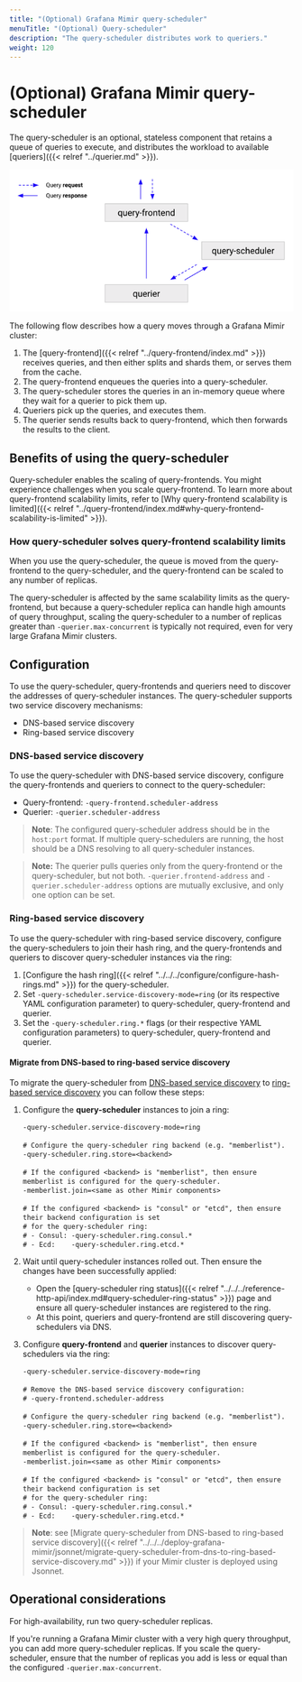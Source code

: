 ```yaml
---
title: "(Optional) Grafana Mimir query-scheduler"
menuTitle: "(Optional) Query-scheduler"
description: "The query-scheduler distributes work to queriers."
weight: 120
---
```


# (Optional) Grafana Mimir query-scheduler

The query-scheduler is an optional, stateless component that retains a queue of queries to execute, and distributes the workload to available [queriers]({{< relref "../querier.md" >}}).

![Query-scheduler architecture](query-scheduler-architecture.png)

[//]: # "Diagram source at https://docs.google.com/presentation/d/1bHp8_zcoWCYoNU2AhO2lSagQyuIrghkCncViSqn14cU/edit"

The following flow describes how a query moves through a Grafana Mimir cluster:

1. The [query-frontend]({{< relref "../query-frontend/index.md" >}}) receives queries, and then either splits and shards them, or serves them from the cache.
1. The query-frontend enqueues the queries into a query-scheduler.
1. The query-scheduler stores the queries in an in-memory queue where they wait for a querier to pick them up.
1. Queriers pick up the queries, and executes them.
1. The querier sends results back to query-frontend, which then forwards the results to the client.

## Benefits of using the query-scheduler

Query-scheduler enables the scaling of query-frontends. You might experience challenges when you scale query-frontend. To learn more about query-frontend scalability limits, refer to [Why query-frontend scalability is limited]({{< relref "../query-frontend/index.md#why-query-frontend-scalability-is-limited" >}}).

### How query-scheduler solves query-frontend scalability limits

When you use the query-scheduler, the queue is moved from the query-frontend to the query-scheduler, and the query-frontend can be scaled to any number of replicas.

The query-scheduler is affected by the same scalability limits as the query-frontend, but because a query-scheduler replica can handle high amounts of query throughput, scaling the query-scheduler to a number of replicas greater than `-querier.max-concurrent` is typically not required, even for very large Grafana Mimir clusters.

## Configuration

To use the query-scheduler, query-frontends and queriers need to discover the addresses of query-scheduler instances.
The query-scheduler supports two service discovery mechanisms:

- DNS-based service discovery
- Ring-based service discovery

### DNS-based service discovery

To use the query-scheduler with DNS-based service discovery, configure the query-frontends and queriers to connect to the query-scheduler:

- Query-frontend: `-query-frontend.scheduler-address`
- Querier: `-querier.scheduler-address`

> **Note**: The configured query-scheduler address should be in the `host:port` format. If multiple query-schedulers are running, the host should be a DNS resolving to all query-scheduler instances.

> **Note:** The querier pulls queries only from the query-frontend or the query-scheduler, but not both. `-querier.frontend-address` and `-querier.scheduler-address` options are mutually exclusive, and only one option can be set.

### Ring-based service discovery

To use the query-scheduler with ring-based service discovery, configure the query-schedulers to join their hash ring, and the query-frontends and queriers to discover query-scheduler instances via the ring:

1. [Configure the hash ring]({{< relref "../../../configure/configure-hash-rings.md" >}}) for the query-scheduler.
1. Set `-query-scheduler.service-discovery-mode=ring` (or its respective YAML configuration parameter) to query-scheduler, query-frontend and querier.
1. Set the `-query-scheduler.ring.*` flags (or their respective YAML configuration parameters) to query-scheduler, query-frontend and querier.

#### Migrate from DNS-based to ring-based service discovery

To migrate the query-scheduler from [DNS-based service discovery](#dns-based-service-discovery) to [ring-based service discovery](#ring-based-service-discovery) you can follow these steps:

1. Configure the **query-scheduler** instances to join a ring:

   ```
   -query-scheduler.service-discovery-mode=ring

   # Configure the query-scheduler ring backend (e.g. "memberlist").
   -query-scheduler.ring.store=<backend>

   # If the configured <backend> is "memberlist", then ensure memberlist is configured for the query-scheduler.
   -memberlist.join=<same as other Mimir components>

   # If the configured <backend> is "consul" or "etcd", then ensure their backend configuration is set
   # for the query-scheduler ring:
   # - Consul: -query-scheduler.ring.consul.*
   # - Ecd:    -query-scheduler.ring.etcd.*
   ```

1. Wait until query-scheduler instances rolled out. Then ensure the changes have been successfully applied:
   - Open the [query-scheduler ring status]({{< relref "../../../reference-http-api/index.md#query-scheduler-ring-status" >}}) page and ensure all query-scheduler instances are registered to the ring.
   - At this point, queriers and query-frontend are still discovering query-schedulers via DNS.
1. Configure **query-frontend** and **querier** instances to discover query-schedulers via the ring:

   ```
   -query-scheduler.service-discovery-mode=ring

   # Remove the DNS-based service discovery configuration:
   # -query-frontend.scheduler-address

   # Configure the query-scheduler ring backend (e.g. "memberlist").
   -query-scheduler.ring.store=<backend>

   # If the configured <backend> is "memberlist", then ensure memberlist is configured for the query-scheduler.
   -memberlist.join=<same as other Mimir components>

   # If the configured <backend> is "consul" or "etcd", then ensure their backend configuration is set
   # for the query-scheduler ring:
   # - Consul: -query-scheduler.ring.consul.*
   # - Ecd:    -query-scheduler.ring.etcd.*
   ```

> **Note**: see [Migrate query-scheduler from DNS-based to ring-based service discovery]({{< relref "../../../deploy-grafana-mimir/jsonnet/migrate-query-scheduler-from-dns-to-ring-based-service-discovery.md" >}}) if your Mimir cluster is deployed using Jsonnet.

## Operational considerations

For high-availability, run two query-scheduler replicas.

If you're running a Grafana Mimir cluster with a very high query throughput, you can add more query-scheduler replicas.
If you scale the query-scheduler, ensure that the number of replicas you add is less or equal than the configured `-querier.max-concurrent`.
